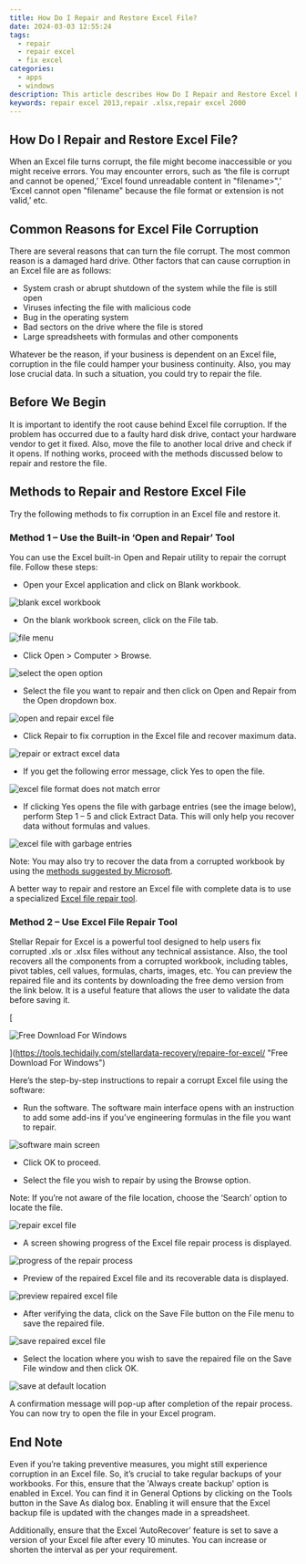 ```yaml
---
title: How Do I Repair and Restore Excel File?
date: 2024-03-03 12:55:24
tags: 
  - repair
  - repair excel
  - fix excel
categories: 
  - apps
  - windows
description: This article describes How Do I Repair and Restore Excel File?
keywords: repair excel 2013,repair .xlsx,repair excel 2000
---
```


## How Do I Repair and Restore Excel File?

When an Excel file turns corrupt, the file might become inaccessible or you might receive errors. You may encounter errors, such as ‘the file is corrupt and cannot be opened,’ ‘Excel found unreadable content in "filename>",’ ‘Excel cannot open "filename" because the file format or extension is not valid,’ etc.

## Common Reasons for Excel File Corruption

There are several reasons that can turn the file corrupt. The most common reason is a damaged hard drive. Other factors that can cause corruption in an Excel file are as follows:

- System crash or abrupt shutdown of the system while the file is still open
- Viruses infecting the file with malicious code
- Bug in the operating system
- Bad sectors on the drive where the file is stored
- Large spreadsheets with formulas and other components

Whatever be the reason, if your business is dependent on an Excel file, corruption in the file could hamper your business continuity. Also, you may lose crucial data. In such a situation, you could try to repair the file.

## Before We Begin

It is important to identify the root cause behind Excel file corruption. If the problem has occurred due to a faulty hard disk drive, contact your hardware vendor to get it fixed. Also, move the file to another local drive and check if it opens. If nothing works, proceed with the methods discussed below to repair and restore the file.

## Methods to Repair and Restore Excel File

Try the following methods to fix corruption in an Excel file and restore it.

### Method 1 – Use the Built-in ‘Open and Repair’ Tool

You can use the Excel built-in Open and Repair utility to repair the corrupt file. Follow these steps:

- Open your Excel application and click on Blank workbook.

![blank excel workbook](https://www.stellarinfo.com/public/image/catalog//article/Repair-Office-Documents/Recover-Excel-Files/blank-excel-workbook-img-1.png)

- On the blank workbook screen, click on the File tab.

![file menu](https://www.stellarinfo.com/public/image/catalog//article/Repair-Office-Documents/Recover-Excel-Files/file-menu-img-2.png)

- Click Open > Computer > Browse.

![select the open option](https://www.stellarinfo.com/public/image/catalog//article/Repair-Office-Documents/Recover-Excel-Files/select-the-open-option-img-3.png)

- Select the file you want to repair and then click on Open and Repair from the Open dropdown box.

![open and repair excel file](https://www.stellarinfo.com/public/image/catalog//article/Repair-Office-Documents/Recover-Excel-Files/open-and-repair-excel-file-img-4.png)

- Click Repair to fix corruption in the Excel file and recover maximum data.

![repair or extract excel data](https://www.stellarinfo.com/public/image/catalog//article/Repair-Office-Documents/Recover-Excel-Files/repair-or-extract-data-img-5.png)

- If you get the following error message, click Yes to open the file.

![excel file format does not match error](https://www.stellarinfo.com/public/image/catalog//article/Repair-Office-Documents/Recover-Excel-Files/excel-file-format-does-not-match-error-img-6.png)

- If clicking Yes opens the file with garbage entries (see the image below), perform Step 1 – 5 and click Extract Data. This will only help you recover data without formulas and values.

![excel file with garbage entries](https://www.stellarinfo.com/public/image/catalog//article/Repair-Office-Documents/Recover-Excel-Files/excel-file-with-garbage-entries-img-7.png)

Note: You may also try to recover the data from a corrupted workbook by using the [methods suggested by Microsoft](https://support.microsoft.com/en-us/office/repairing-a-corrupted-workbook-7abfc44d-e9bf-4896-8899-bd10ef4d61ab).  

A better way to repair and restore an Excel file with complete data is to use a specialized [Excel file repair tool](https://tools.techidaily.com/stellardata-recovery/repaire-for-excel/).

### Method 2 – Use Excel File Repair Tool

Stellar Repair for Excel is a powerful tool designed to help users fix corrupted .xls or .xlsx files without any technical assistance. Also, the tool recovers all the components from a corrupted workbook, including tables, pivot tables, cell values, formulas, charts, images, etc. You can preview the repaired file and its contents by downloading the free demo version from the link below. It is a useful feature that allows the user to validate the data before saving it.

[

![Free Download For Windows](https://www.stellarinfo.com/blog/wp-content/uploads/2017/02/free-download-1.png)

](<https://tools.techidaily.com/stellardata-recovery/repaire-for-excel/> "Free Download For Windows")

Here’s the step-by-step instructions to repair a corrupt Excel file using the software:

- Run the software. The software main interface opens with an instruction to add some add-ins if you’ve engineering formulas in the file you want to repair.

![software main screen](https://www.stellarinfo.com/public/image/catalog//article/Repair-Office-Documents/Recover-Excel-Files/software-main-screen-img-8.png)

- Click OK to proceed.

- Select the file you wish to repair by using the Browse option.

Note: If you’re not aware of the file location, choose the ‘Search’ option to locate the file.

![repair excel file](https://www.stellarinfo.com/public/image/catalog//article/Repair-Office-Documents/Recover-Excel-Files/repair-excel-file-img-9.png)

- A screen showing progress of the Excel file repair process is displayed.

![progress of the repair process](https://www.stellarinfo.com/public/image/catalog//article/Repair-Office-Documents/Recover-Excel-Files/progress-of-the-repair-process-10.png)

- Preview of the repaired Excel file and its recoverable data is displayed.

![preview repaired excel file](https://www.stellarinfo.com/public/image/catalog//article/Repair-Office-Documents/Recover-Excel-Files/preview-repaired-excel-file-img-11.png)

- After verifying the data, click on the Save File button on the File menu to save the repaired file.

![save repaired excel file](https://www.stellarinfo.com/public/image/catalog//article/Repair-Office-Documents/Recover-Excel-Files/save-repaired-excel-file-img-12.png)

- Select the location where you wish to save the repaired file on the Save File window and then click OK.

![save at default location](https://www.stellarinfo.com/public/image/catalog//article/Repair-Office-Documents/Recover-Excel-Files/save-at-default-location.png)

A confirmation message will pop-up after completion of the repair process. You can now try to open the file in your Excel program.

## End Note

Even if you’re taking preventive measures, you might still experience corruption in an Excel file. So, it’s crucial to take regular backups of your workbooks. For this, ensure that the 'Always create backup' option is enabled in Excel. You can find it in General Options by clicking on the Tools button in the Save As dialog box. Enabling it will ensure that the Excel backup file is updated with the changes made in a spreadsheet.

Additionally, ensure that the Excel ‘AutoRecover’ feature is set to save a version of your Excel file after every 10 minutes. You can increase or shorten the interval as per your requirement.




<ins class="adsbygoogle"
     style="display:block"
     data-ad-client="ca-pub-7571918770474297"
     data-ad-slot="8358498916"
     data-ad-format="auto"
     data-full-width-responsive="true"></ins>
<ins class="adsbygoogle"
    style="display:block"
    data-ad-format="autorelaxed"
    data-ad-client="ca-pub-7571918770474297"
    data-ad-slot="1223367746"></ins>


